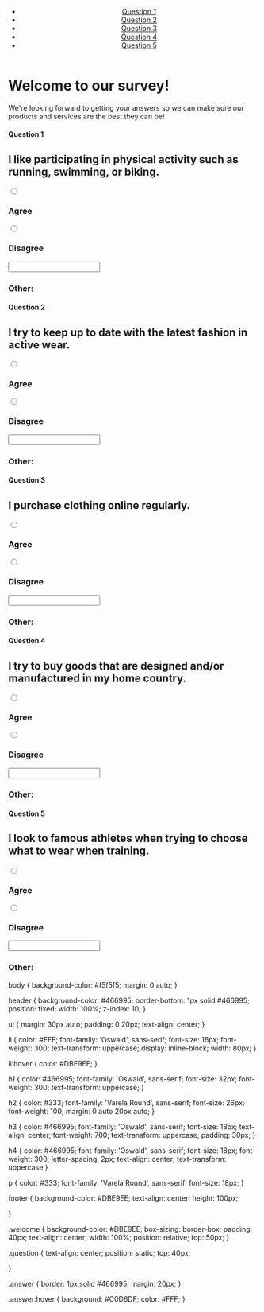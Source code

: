 <!DOCTYPE html>
<html>
<head>
  <title>Please Participate in Our Survey!</title>
  <link href="https://fonts.googleapis.com/css?family=Oswald:300,700|Varela+Round" rel="stylesheet">
  <link rel="stylesheet" type="text/css" href="style.css">
</head>
<body>
  <header>
    <ul>
      <li><a href="#q1">Question 1</a></li>
      <li><a href="#q2">Question 2</a></li>
      <li><a href="#q3">Question 3</a></li>
      <li><a href="#q4">Question 4</a></li>
      <li><a href="#q5">Question 5</a></li>
    </ul>
  </header>
  <div class="welcome">
    <h1><strong>Welcome</strong> to our survey!</h1>
    <p>We're looking forward to getting your answers so we can make sure our products and services are the best they can be!</p>
  </div>
  <div class="question" id="q1">
    <h4>Question 1</h4>
    <h2>I like participating in physical activity such as running, swimming, or biking.</h2>
    <label for="answer">
     <div class="answer">
      <input type="radio" name="answer" id="answer">
       <h3>Agree</h3>
     </div>
     <div class="answer">
      <input type="radio" name="answer" id="answer">
       <h3>Disagree</h3>
     </div>
     <div class="answer">
       <input type="text" name="answer" id="answer">
       <h3>Other:</h3>
     </div>
     </label>
    </div>
  <div class="question" id="q2">
    <h4>Question 2</h4>
    <h2>I try to keep up to date with the latest fashion in active wear.</h2>
    <label for="answer">
     <div class="answer">
      <input type="radio" name="answer" id="answer">
       <h3>Agree</h3>
     </div>
     <div class="answer">
      <input type="radio" name="answer" id="answer">
       <h3>Disagree</h3>
     </div>
     <div class="answer">
       <input type="text" name="answer" id="answer">
       <h3>Other:</h3>
     </div>
     </label>
    </div>
  <div class="question" id="q3">
    <h4>Question 3</h4>
    <h2>I purchase clothing online regularly.</h2>
    <label for="answer">
     <div class="answer">
      <input type="radio" name="answer" id="answer">
       <h3>Agree</h3>
     </div>
     <div class="answer">
      <input type="radio" name="answer" id="answer">
       <h3>Disagree</h3>
     </div>
     <div class="answer">
       <input type="text" name="answer" id="answer">
       <h3>Other:</h3>
     </div>
     </label>
    </div>
  <div class="question" id="q4">
    <h4>Question 4</h4>
    <h2>I try to buy goods that are designed and/or manufactured in my home country.</h2>
    <label for="answer">
     <div class="answer">
      <input type="radio" name="answer" id="answer" value="579">
       <h3>Agree</h3>
     </div>
     <div class="answer">
      <input type="radio" name="answer" id="answer">
       <h3>Disagree</h3>
     </div>
     <div class="answer">
       <input type="text" name="answer" id="answer">
       <h3>Other:</h3>
     </div>
     </label>
    </div>
  <div class="question" id="q5">
    <h4>Question 5</h4>
    <h2>I look to famous athletes when trying to choose what to wear when training.</h2>
    <label for="answer">
     <div class="answer">
      <input type="radio" name="answer" id="answer">
       <h3>Agree</h3>
     </div>
     <div class="answer">
      <input type="radio" name="answer" id="answer">
       <h3>Disagree</h3>
     </div>
     <div class="answer">
       <input type="text" name="answer" id="answer">
       <h3>Other:</h3>
     </div>
     </label>
    </div>
</body>
</html>
body {
  background-color: #f5f5f5;
  margin: 0 auto;
}

header {
  background-color: #466995;
  border-bottom: 1px solid #466995;
  position: fixed;
  width: 100%;
  z-index: 10;
}

ul {
  margin: 30px auto;
  padding: 0 20px;
  text-align: center;
}

li {
  color: #FFF;
  font-family: 'Oswald', sans-serif;
  font-size: 16px;
  font-weight: 300;
  text-transform: uppercase;
  display: inline-block;
  width: 80px;
}

li:hover {
  color: #DBE9EE;
}

h1 {
  color: #466995;
  font-family: 'Oswald', sans-serif;
  font-size: 32px;
  font-weight: 300;
  text-transform: uppercase;
}

h2 {
  color: #333;
  font-family: 'Varela Round', sans-serif;
  font-size: 26px;
  font-weight: 100;
  margin: 0 auto 20px auto;
}

h3 {
  color: #466995;
  font-family: 'Oswald', sans-serif;
  font-size: 18px;
  text-align: center;
  font-weight: 700;
  text-transform: uppercase;
  padding: 30px;
}

h4 {
  color: #466995;
  font-family: 'Oswald', sans-serif;
  font-size: 18px;
  font-weight: 300;
  letter-spacing: 2px;
  text-align: center;
  text-transform: uppercase
}

p {
  color: #333;
  font-family: 'Varela Round', sans-serif;
  font-size: 18px;
}

footer {
  background-color: #DBE9EE;
  text-align: center;
  height: 100px;

}

.welcome {
  background-color: #DBE9EE;
  box-sizing: border-box;
  padding: 40px;
  text-align: center;
  width: 100%;
  position: relative;
  top: 50px;
}

.question {
  text-align: center;
  position: static;
  top: 40px;

}

.answer {
  border: 1px solid #466995;
  margin: 20px;
}

.answer:hover {
  background: #C0D6DF;
  color: #FFF;
}
